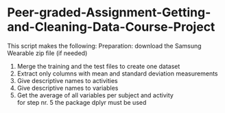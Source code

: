 # Peer-graded-Assignment-Getting-and-Cleaning-Data-Course-Project
This script makes the following:
Preparation: download the Samsung Wearable zip file (if needed)        
1) Merge the training and the test files to create one dataset
2) Extract only columns with mean and standard deviation measurements
3) Give descriptive names to activities       
4) Give descriptive names to variables
5) Get the average of all variables per subject and activity        
for step nr. 5 the package dplyr must be used
